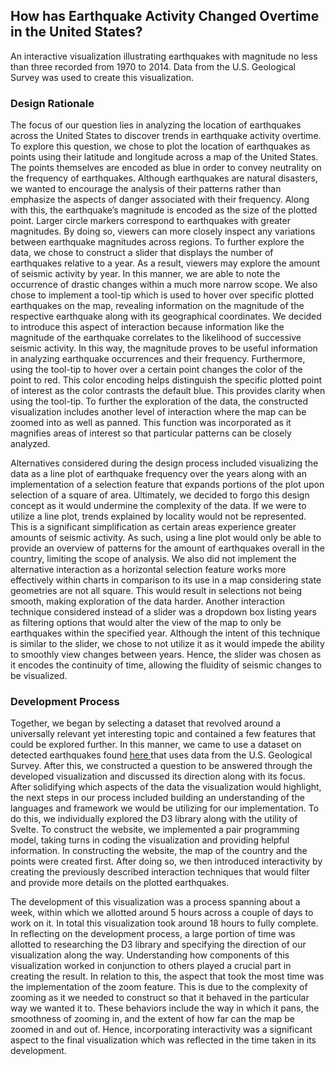 ## How has Earthquake Activity Changed Overtime in the United States? 
An interactive visualization illustrating earthquakes with magnitude no less than three recorded from 1970 to 2014. Data from the U.S. Geological Survey was used to create this visualization. 
### Design Rationale
  The focus of our question lies in analyzing the location of earthquakes across the United States to discover trends in earthquake activity overtime. To explore this question, we chose to plot the location of earthquakes as points using their latitude and longitude across a map of the United States. The points themselves are encoded as blue in order to convey neutrality on the frequency of earthquakes. Although earthquakes are natural disasters, we wanted to encourage the analysis of their patterns rather than emphasize the aspects of danger associated with their frequency. Along with this, the earthquake’s magnitude is encoded as the size of the plotted point. Larger circle markers correspond to earthquakes with greater magnitudes. By doing so, viewers can more closely inspect any variations between earthquake magnitudes across regions. To further explore the data, we chose to construct a slider that displays the number of earthquakes relative to a year. As a result, viewers may explore the amount of seismic activity by year. In this manner, we are able to note the occurrence of drastic changes within a much more narrow scope. We also chose to implement a tool-tip which is used to hover over specific plotted earthquakes on the map, revealing information on the magnitude of the respective earthquake along with its geographical coordinates. We decided to introduce this aspect of interaction because information like the magnitude of the earthquake correlates to the likelihood of successive seismic activity. In this way, the magnitude proves to be useful information in analyzing earthquake occurrences and their frequency. Furthermore, using the tool-tip to hover over a certain point changes the color of the point to red. This color encoding helps distinguish the specific plotted point of interest as the color contrasts the default blue. This provides clarity when using the tool-tip. To further the exploration of the data, the constructed visualization includes another level of interaction where the map can be zoomed into as well as panned. This function was incorporated as it magnifies areas of interest so that particular patterns can be closely analyzed. 
  
  Alternatives considered during the design process included visualizing the data as a line plot of earthquake frequency over the years along with an implementation of a selection feature that expands portions of the plot upon selection of a square of area. Ultimately, we decided to forgo this design concept as it would undermine the complexity of the data. If we were to utilize a line plot, trends explained by locality would not be represented. This is a significant simplification as certain areas experience greater amounts of seismic activity. As such, using a line plot would only be able to provide an overview of patterns for the amount of earthquakes overall in the country, limiting the scope of analysis. We also did not implement the alternative interaction as a horizontal selection feature works more effectively within charts in comparison to its use in a map considering state geometries are not all square. This would result in selections not being smooth, making exploration of the data harder. Another interaction technique considered instead of a slider was a dropdown box listing years as filtering options that would alter the view of the map to only be earthquakes within the specified year. Although the intent of this technique is similar to the slider, we chose to not utilize it as it would impede the ability to smoothly view changes between years. Hence, the slider was chosen as it encodes the continuity of time, allowing the fluidity of seismic changes to be visualized.   
### Development Process
  Together, we began by selecting a dataset that revolved around a universally relevant yet interesting topic and contained a few features that could be explored further. In this manner, we came to use a dataset on detected earthquakes found <a href= "https://github.com/BuzzFeedNews/2015-03-earthquake-maps/tree/master" > here </a> that uses data from the U.S. Geological Survey. After this, we constructed a question to be answered through the developed visualization and discussed its direction along with its focus. After solidifying which aspects of the data the visualization would highlight, the next steps in our process included building an understanding of the languages and framework we would be utilizing for our implementation. To do this, we individually explored the D3 library along with the utility of Svelte. To construct the website, we implemented a pair programming model, taking turns in coding the visualization and providing helpful information. In constructing the website, the map of the country and the points were created first. After doing so, we then introduced interactivity by creating the previously described interaction techniques that would filter and provide more details on the plotted earthquakes. 
  
  The development of this visualization was a process spanning about a week, within which we allotted around 5 hours across a couple of days to work on it. In total this visualization took around 18 hours to fully complete. In reflecting on the development process, a large portion of time was allotted to researching the D3 library and specifying the direction of our visualization along the way. Understanding how components of this visualization worked in conjunction to others played a crucial part in creating the result. In relation to this, the aspect that took the most time was the implementation of the zoom feature. This is due to the complexity of zooming as it we needed to construct so that it behaved in the particular way we wanted it to. These behaviors include the way in which it pans, the smoothness of zooming in, and the extent of how far can the map be zoomed in and out of. Hence, incorporating interactivity was a significant aspect to the final visualization which was reflected in the time taken in its development. 


